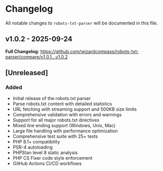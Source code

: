 # Changelog

All notable changes to `robots-txt-parser` will be documented in this file.

## v1.0.2 - 2025-09-24

**Full Changelog**: https://github.com/wizardcompass/robots-txt-parser/compare/v1.0.1...v1.0.2

## [Unreleased]

### Added

- Initial release of the robots.txt parser
- Parse robots.txt content with detailed statistics
- URL fetching with streaming support and 500KB size limits
- Comprehensive validation with errors and warnings
- Support for all major robots.txt directives
- Mixed line ending support (Windows, Unix, Mac)
- Large file handling with performance optimization
- Comprehensive test suite with 25+ tests
- PHP 8.1+ compatibility
- PSR-4 autoloading
- PHPStan level 8 static analysis
- PHP CS Fixer code style enforcement
- GitHub Actions CI/CD workflows
